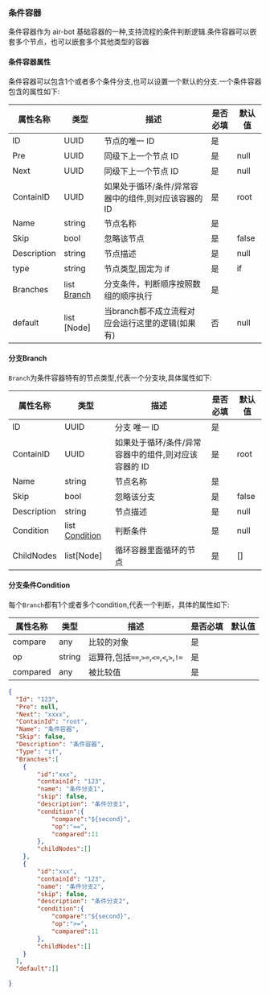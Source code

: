 ### 条件容器
条件容器作为 air-bot 基础容器的一种,支持流程的条件判断逻辑.条件容器可以嵌套多个节点，也可以嵌套多个其他类型的容器


#### 条件容器属性
条件容器可以包含1个或者多个条件分支,也可以设置一个默认的分支.一个条件容器包含的属性如下:

| 属性名称    | 类型       | 描述                                                 | 是否必填 | 默认值 |
| ----------- | ---------- | ---------------------------------------------------- | -------- | ------ |
| ID          | UUID       | 节点的唯一 ID                                        | 是       |
| Pre         | UUID       | 同级下上一个节点 ID                                  | 是       | null   |
| Next        | UUID       | 同级下上一个节点 ID                                  | 是       | null   |
| ContainID   | UUID       | 如果处于循环/条件/异常容器中的组件,则对应该容器的 ID | 是       | root   |
| Name        | string     | 节点名称                                             | 是       |
| Skip        | bool       | 忽略该节点                                           | 是       | false  |
| Description | string     | 节点描述                                             | 是       | null   |
| type        | string     | 节点类型,固定为 if                                 | 是       | if   |
| Branches  | list [Branch](./%E6%9D%A1%E4%BB%B6%E5%AE%B9%E5%99%A8.md#分支Branch)        | 分支条件，判断顺序按照数组的顺序执行                               | 是       |        |
| default  | list [Node] | 当branch都不成立流程对应会运行这里的逻辑(如果有)                           | 否    | null |


#### 分支Branch
``Branch``为条件容器特有的节点类型,代表一个分支块,具体属性如下:   

| 属性名称    | 类型       | 描述                                                 | 是否必填 | 默认值 |
| ----------- | ---------- | ---------------------------------------------------- | -------- | ------ |
| ID          | UUID       | 分支 唯一 ID                                        | 是       |
| ContainID   | UUID       | 如果处于循环/条件/异常容器中的组件,则对应该容器的 ID | 是       | root   |
| Name        | string     | 节点名称                                             | 是       |
| Skip        | bool       | 忽略该分支                                        | 是       | false  |
| Description | string     | 节点描述                                             | 是       | null   |
| Condition | list [Condition](./%E6%9D%A1%E4%BB%B6%E5%AE%B9%E5%99%A8.md#分支条件Condition)     | 判断条件                                             | 是       | null   |
| ChildNodes  | list[Node] | 循环容器里面循环的节点                               | 是       | []     |


#### 分支条件Condition  
每个``Branch``都有1个或者多个condition,代表一个判断，具体的属性如下:

| 属性名称    | 类型       | 描述                                                 | 是否必填 | 默认值 |
| ----------- | ---------- | ---------------------------------------------------- | -------- | ------ |
| compare          | any       | 比较的对象                                        | 是       |
| op          | string       | 运算符,包括`==`,`>=`,`<=`,`<`,`>`,`!=`                                     | 是       |
| compared          | any       | 被比较值                                        | 是       |



```json
{
  "Id": "123",
  "Pre": null,
  "Next": "xxxx",
  "ContainId": "root",
  "Name": "条件容器",
  "Skip": false,
  "Description": "条件容器",
  "Type": "if",
  "Branches":[
    {
        "id":"xxx",
        "containId": "123",
        "name": "条件分支1",
        "skip": false,
        "description": "条件分支1",
        "condition":{
            "compare":"${second}",
            "op":"==",
            "compared":11
        },
        "childNodes":[]
    },
    {
        "id":"xxx",
        "containId": "123",
        "name": "条件分支2",
        "skip": false,
        "description": "条件分支2",
        "condition":{
            "compare":"${second}",
            "op":">=",
            "compared":11
        },
        "childNodes":[]
    }
  ],
  "default":[]
 
}
```